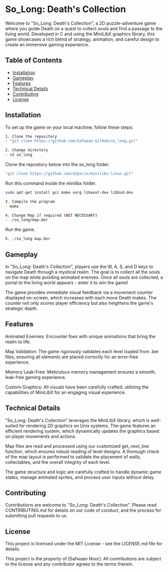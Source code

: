 # So_Long: Death's Collection

Welcome to "So_Long: Death's Collection", a 2D puzzle-adventure game where you guide Death on a quest to collect souls and find a passage to the living world. Developed in C and using the MiniLibX graphics library, this game showcases a rich blend of strategy, animation, and careful design to create an immersive gaming experience.

## Table of Contents
- [Installation](#installation)
- [Gameplay](#gameplay)
- [Features](#features)
- [Technical Details](#technical-details)
- [Contributing](#contributing)
- [License](#license)

## Installation

To set up the game on your local machine, follow these steps:

```bash
1. Clone the repository
- "git clone https://github.com/Safwaan-GitHub/so_long.git"

2. Change directory
- cd so_long
```
Clone the repository below into the so_long folder.
```bash
"git clone https://github.com/42paris/minilibx-linux.git"
```
Run this command inside the minilibx folder.
```bash
sudo apt-get install gcc make xorg libxext-dev libbsd-dev
```
```bash
3. Compile the program
- make

4. Change Map if required (NOT NECESSARY)
- ./so_long/map.ber
```
Run the game.
```bash
5. ./so_long map.ber
```

## Gameplay

In "So_Long: Death's Collection", players use the W, A, S, and D keys to navigate Death through a mystical realm. The goal is to collect all the souls on the map while avoiding animated enemies. Once all souls are collected, a portal to the living world appears - enter it to win the game!

The game provides immediate visual feedback via a movement counter displayed on-screen, which increases with each move Death makes. The counter not only scores player efficiency but also heightens the game's strategic depth.

## Features

Animated Enemies: Encounter foes with unique animations that bring the realm to life.

Map Validation: The game rigorously validates each level loaded from .ber files, ensuring all elements are placed correctly for an error-free experience.

Memory Leak-Free: Meticulous memory management ensures a smooth, leak-free gaming experience.

Custom Graphics: All visuals have been carefully crafted, utilizing the capabilities of MiniLibX for an engaging visual experience.

## Technical Details

"So_Long: Death's Collection" leverages the MiniLibX library, which is well-suited for rendering 2D graphics on Unix systems. The game features an efficient rendering system, which dynamically updates the graphics based on player movements and actions.

Map files are read and processed using our customized get_next_line function, which ensures robust reading of level designs. A thorough check of the map layout is performed to validate the placement of walls, collectables, and the overall integrity of each level.

The game structure and logic are carefully crafted to handle dynamic game states, manage animated sprites, and process user inputs without delay.

## Contributing

Contributions are welcome to "So_Long: Death's Collection". Please read CONTRIBUTING.md for details on our code of conduct, and the process for submitting pull requests to us.

## License

This project is licensed under the MIT License - see the LICENSE.md file for details.

This project is the property of [Safwaan Noor]. All contributions are subject to the license and any contributor agrees to the terms therein.
